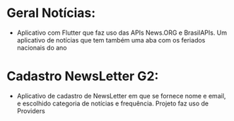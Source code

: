 # Geral Notícias:
  * Aplicativo com Flutter que faz uso das APIs News.ORG e BrasilAPIs. Um aplicativo de notícias que tem também uma aba com os feriados nacionais do ano

# Cadastro NewsLetter G2:
  * Aplicativo de cadastro de NewsLetter em que se fornece nome e email, e escolhido categoria de notícias e frequência. Projeto faz uso de Providers
